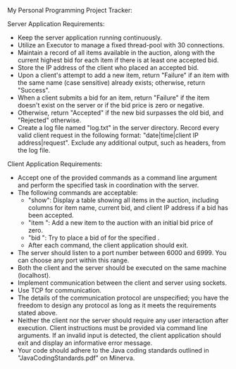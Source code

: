 My Personal Programming Project Tracker:

Server Application Requirements:
- Keep the server application running continuously.
- Utilize an Executor to manage a fixed thread-pool with 30 connections.
- Maintain a record of all items available in the auction, along with the current highest bid for each item if there is at least one accepted bid.
- Store the IP address of the client who placed an accepted bid.
- Upon a client's attempt to add a new item, return "Failure" if an item with the same name (case sensitive) already exists; otherwise, return "Success".
- When a client submits a bid for an item, return "Failure" if the item doesn't exist on the server or if the bid price is zero or negative.
- Otherwise, return "Accepted" if the new bid surpasses the old bid, and "Rejected" otherwise.
- Create a log file named "log.txt" in the server directory. Record every valid client request in the following format: "date|time|client IP address|request". Exclude any additional output, such as headers, from the log file.

Client Application Requirements:
- Accept one of the provided commands as a command line argument and perform the specified task in coordination with the server.
- The following commands are acceptable:
  - "show": Display a table showing all items in the auction, including columns for item name, current bid, and client IP address if a bid has been accepted.
  - "item <string>": Add a new item to the auction with an initial bid price of zero.
  - "bid <item> <value>": Try to place a bid of <value> for the specified <item>.
  - After each command, the client application should exit.
- The server should listen to a port number between 6000 and 6999. You can choose any port within this range.
- Both the client and the server should be executed on the same machine (localhost).
- Implement communication between the client and server using sockets.
- Use TCP for communication.
- The details of the communication protocol are unspecified; you have the freedom to design any protocol as long as it meets the requirements stated above.
- Neither the client nor the server should require any user interaction after execution. Client instructions must be provided via command line arguments. If an invalid input is detected, the client application should exit and display an informative error message.
- Your code should adhere to the Java coding standards outlined in "JavaCodingStandards.pdf" on Minerva.